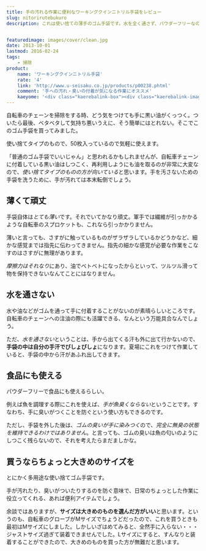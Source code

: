 ```yaml
---
title: 手の汚れる作業に便利なワーキングクインニトリル手袋をレビュー
slug: nitorirutebukuro
description: これは使い捨ての薄手のゴム手袋です。水を全く通さず、パウダーフリーなので、食品を扱うのにも適しています。油やにおいの付着から手を守ってくれるので、日常の様々な作業に活躍します。料理から自転車の掃除まで、幅広く利用できます。


featuredimage: images/cover/clean.jpg
date: 2013-10-01
lastmod: 2016-02-24
tags: 
    - 掃除
product:
    name: 'ワーキングクインニトリル手袋'
    rate: '4'
    link: 'http://www.u-seisaku.co.jp/products/p00238.phtml'
    comment: '手への汚れ・臭いの付着が気になる作業にオススメ'
    kaeyome: '<div class="kaerebalink-box"><div class="kaerebalink-image"><a href="http://www.amazon.co.jp/exec/obidos/ASIN/B0057DD20K/illusionspace-22/ref=nosim/" rel="nofollow" target="_blank"><img src="https://ecx.images-amazon.com/images/I/51-0-85eK5L._SL160_.jpg" style="border: none;" /></a></div><div class="kaerebalink-info"><div class="kaerebalink-name"><a href="http://www.amazon.co.jp/exec/obidos/ASIN/B0057DD20K/illusionspace-22/ref=nosim/" rel="nofollow" target="_blank">クイン ワーキングクイン ニトリル手袋 （パウダーフリー） M 50枚入り</a><div class="kaerebalink-powered-date">posted with <a href="http://kaereba.com" rel="nofollow" target="_blank">カエレバ</a></div></div><div class="kaerebalink-detail"> クイン 2011-08-16    </div><div class="kaerebalink-link1"><div class="shoplinkamazon"><a href="http://www.amazon.co.jp/gp/search?keywords=%83N%83C%83%93%20%83%8F%81%5B%83L%83%93%83O%83N%83C%83%93%20%83j%83g%83%8A%83%8B&__mk_ja_JP=%83J%83%5E%83J%83i&tag=illusionspace-22" rel="nofollow" target="_blank" title="アマゾン" >Amazonで購入</a></div><div class="shoplinkrakuten"><a href="http://hb.afl.rakuten.co.jp/hgc/0e95387f.f2aef20d.0e953880.25e412bd/?pc=http%3A%2F%2Fsearch.rakuten.co.jp%2Fsearch%2Fmall%2F%25E3%2582%25AF%25E3%2582%25A4%25E3%2583%25B3%2520%25E3%2583%25AF%25E3%2583%25BC%25E3%2582%25AD%25E3%2583%25B3%25E3%2582%25B0%25E3%2582%25AF%25E3%2582%25A4%25E3%2583%25B3%2520%25E3%2583%258B%25E3%2583%2588%25E3%2583%25AA%25E3%2583%25AB%2F-%2Ff.1-p.1-s.1-sf.0-st.A-v.2%3Fx%3D0%26scid%3Daf_ich_link_urltxt%26m%3Dhttp%3A%2F%2Fm.rakuten.co.jp%2F" rel="nofollow" target="_blank" title="楽天市場" >楽天市場で購入</a></div></div></div><div class="booklink-footer" style="clear: left"></div></div>'
---
```


自転車のチェーンを掃除をする時、どう気をつけても手に黒い油がくっつく。ついたら最後、ベタベタして気持ち悪いうえに、そう簡単にはとれない。そこでこのゴム手袋を買ってみました。

使い捨てタイプのもので、50枚入っているので気軽に使えます。

「普通のゴム手袋でいいじゃん」と思われるかもしれませんが、自転車チェーンに付着している黒い油はしつこく、再利用しようにも油を取るのが非常に大変なので、<em>使い捨てタイプのものの方が向いている</em>と思います。手を汚さないための手袋を洗うために、手が汚れては本末転倒でしょう。


## 薄くて頑丈


手袋自体は<em>とても薄い</em>です。それでいてかなり頑丈。軍手では繊維が引っかかるような自転車のスプロケットも、これなら引っかかりません。

薄いと言っても、さすがに触っているものがザラザラしているかどうかなど、細かな感覚までは指先に伝わってきません。指先の細かな感覚が必要な作業をこなすのはさすがに無理があります。

<em>摩擦力はそれなり</em>にあり、油でベトベトになったからといって、ツルツル滑って物を保持できないなんてことにはなりません。


## 水を通さない


水や油などがゴムを通って手に付着することがないのが素晴らしいところです。自転車のチェーンへの注油の際にも活躍できる、なんという万能具合なんでしょう。

ただ、<em>水を通さない</em>ということは、手から出てくる汗も外に出て行かないので、<strong>手袋の中は自分の手汗でびしょびしょ</strong>になります。夏場にこれをつけて作業していると、手袋の中から汗があふれ出してきます。


## 食品にも使える


パウダーフリーで食品にも使えるらしい。

例えば魚を調理する際にこれを使えば、<em>手が魚臭くならない</em>ということです。すなわち、手に臭いがつくことを防ぐという使い方もできるのです。

ただし、手袋を外した後は、<em>ゴムの臭いが手に染みつく</em>ので、<em>完全に無臭の状態を維持できるわけではありません</em>。と言っても、ゴムの臭いは魚の匂いのようにしつこく残らないので、それを考えたらまだましかな。


## 買うならちょっと大きめのサイズを


とにかく多用途な使い捨てゴム手袋です。

手が汚れたり、臭いがついたりするのを防ぐ意味で、日常のちょっとした作業に役立ってくれる、あれば便利アイテムでしょう。

余談ではありますが、<strong>サイズは大きめのものを選んだ方がいい</strong>と思います。というのも、自転車のグローブがMサイズでちょうどだったので、これを買うときも最初はMサイズにしました。しかしいざはめてみると、全然手に入らない・・・ジャストサイズ過ぎて装着できませんでした。Lサイズにすると、すんなりと装着することができたので、大きめのものを買った方が無難だと思います。


  